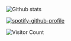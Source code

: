 
<p style="text-align: center;">

![Github stats](https://github-readme-stats.vercel.app/api?username=hanzopgp&theme=highcontrast&show_icons=true&count_private=true)

[![spotify-github-profile](https://spotify-github-profile.vercel.app/api/view?uid=4bfnbw32941fqfatn327dfeh5&cover_image=false&theme=default)](https://github.com/kittinan/spotify-github-profile)

![Visitor Count](https://profile-counter.glitch.me/hanzopgp/count.svg)

</p>
